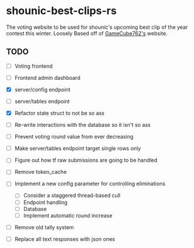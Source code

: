 # shounic-best-clips-rs

The voting website to be used for shounic's upcoming best clip of the year contest this winter. Loosely Based off of [GameCube762's](https://github.com/Gamecube762/ShounicBestClips) website. 

## TODO

- [ ] Voting frontend
- [ ] Frontend admin dashboard
- [x] server/config endpoint
- [ ] server/tables endpoint
- [x] Refactor state struct to not be so ass
- [ ] Re-write interactions with the database so it isn't so ass
- [ ] Prevent voting round value from ever decreasing
- [ ] Make server/tables endpoint target single rows only
- [ ] Figure out how tf raw submissions are going to be handled
- [ ] Remove token_cache 
- [ ] Implement a new config parameter for controlling eliminations
  - [ ] Consider a staggered thread-based cull
  - [ ] Endpoint handling 
  - [ ] Database
  - [ ] Implement automatic round increase
- [ ] Remove old tally system
- [ ] Replace all text responses with json ones

